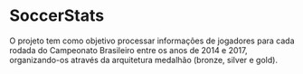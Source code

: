 # SoccerStats
O projeto tem como objetivo processar informações de jogadores para cada rodada do Campeonato Brasileiro entre os anos de 2014 e 2017, organizando-os através da arquitetura medalhão (bronze, silver e gold).
